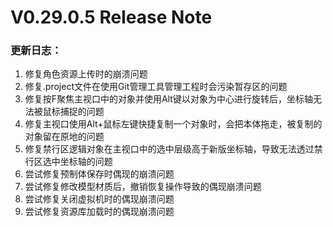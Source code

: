 # V0.29.0.5 Release Note

### 更新日志：

1. 修复角色资源上传时的崩溃问题
2. 修复.project文件在使用Git管理工具管理工程时会污染暂存区的问题
3. 修复按F聚焦主视口中的对象并使用Alt键以对象为中心进行旋转后，坐标轴无法被鼠标捕捉的问题
4. 修复主视口使用Alt+鼠标左键快捷复制一个对象时，会把本体拖走，被复制的对象留在原地的问题
5. 修复禁行区逻辑对象在主视口中的选中层级高于新版坐标轴，导致无法透过禁行区选中坐标轴的问题
6. 尝试修复预制体保存时偶现的崩溃问题
7. 尝试修复修改模型材质后，撤销恢复操作导致的偶现崩溃问题
8. 尝试修复关闭虚拟机时的偶现崩溃问题
9. 尝试修复资源库加载时的偶现崩溃问题

